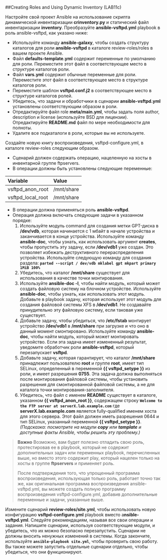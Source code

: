 ##Creating Roles and Using Dynamic Inventory (LAB11c)

Настройте свой проект Ansible на использование скрипта динамической инвентаризации **crinventory.py** и статический файл инвентаризации **inventory**. 
Преобразуйте **ansible-vsftpd.yml** playbook в роль ansible-vsftpd, как указано ниже:
- Используйте команду **ansible-galaxy**, чтобы создать структуру каталогов для роли **ansible-vsftpd** в каталоге review-roles/roles в вашем проекте Ansible.
- Файл **defaults-template.yml** содержит переменные по умолчанию для роли. Переместите этот файл в соответствующее место в структуре каталогов роли.
- Файл **vars.yml** содержит обычные переменные для роли. Переместите этот файл в соответствующее место в структуре каталогов роли.
- Переместите шаблон **vsftpd.conf.j2** в соответствующее место в структуре каталогов ролей.
- Убедитесь, что задачи и обработчики в сценарии **ansible-vsftpd.yml** установлены соответствующим образом в роли.
- Отредактируйте файл role **meta/main.yml**, чтобы задать поля author, description и license (используйте BSD для лицензии). Отредактируйте **README.md** файл по мере необходимости для полноты.
- Удалите все подкаталоги в роли, которые вы не используете. 

Создайте новую книгу воспроизведения, vsftpd-configure.yml, в каталоге review-roles следующим образом.
- Сценарий должен содержать операцию, нацеленную на хосты в инвентарной группе ftpservers.
- В операции должны быть установлены следующие переменные:

| Variable | Value |
|:--|:--|
| vsftpd_anon_root | /mnt/share |
| vsftpd_local_root | /mnt/share |

- В операции должна применяться роль **ansible-vsftpd**.
- Операция должна включать следующие задачи в указанном порядке:
  1. Используйте модуль command для создания метки GPT-диска в **/dev/vdb**, которая начинается с 1 мбайт в начале устройства и заканчивается в конце устройства. Используйте команду **ansible-doc**, чтобы узнать, как использовать аргумент **creates**, чтобы пропустить эту задачу, если **/dev/vdb1** уже создан. Это позволяет избежать деструктивного перераспределения устройства. Используйте следующую команду для создания раздела: **`parted --script / dev/vdb mklabel gpt mkpart primary 1MiB 100%`** 
  2. Убедитесь, что каталог **/mnt/share** существует для использования в качестве точки монтирования.
  3. Используйте **ansible-doc -l**, чтобы найти модуль, который может создать файловую систему на блочном устройстве. Используйте **ansible-doc**, чтобы узнать, как использовать этот модуль. Добавьте в playbook задачу, которая использует этот модуль для создания файловой системы XFS в **/dev/vdb1**. Не создавайте принудительно эту файловую систему, если таковая уже существует.
  4. Добавьте задачу, чтобы убедиться, что **/etc/fstab** монтирует устройство **/dev/vdb1** в **/mnt/share** при загрузке и что оно в данный момент смонтировано. Используйте команду **ansible-doc**, чтобы найти модуль, который может монтировать устройство. Если эта задача имеет измененный результат, уведомите обработчик роли **ansible-vsftpd**, который перезапускает **vsftpd**.
  5. Добавьте задачу, которая гарантирует, что каталог **/mnt/share** принадлежит пользователю **root** и группе **root**, имеет тип SELinux, определенный в переменной **{{ vsftpd_setype }}** из роли, и имеет разрешения **0755**. Эта задача должна выполняться после монтирования файловой системы, чтобы установить разрешения для смонтированной файловой системы, а не для каталога точки монтирования-заполнителя.
  6. Убедитесь, что файл с именем **README** существует в каталоге, указанном **{{ vsftpd_anon_root }}**, содержащем строку **`Welcome to the FTP server at serverX.lab.example.com`** где **serverX.lab.example.com** является fully-qualified именем хоста для этого сервера. Этот файл должен иметь разрешения 0644 и тип SELinux, указанный переменной **{{ vsftpd_setype }}**. *(Подсказка: посмотрите на модули **copy** или **tamplate** и доступные факты Ansible, чтобы решить эту проблему.)*
   
>**Важно** 
>Возможно, вам будет полезно отладить свою роль, протестировав ее в playbook, который не содержит дополнительных задач или переменных playbook, перечисленных выше, но вместо этого содержит play, который нацелен только на хосты в группе **ftpservers** и применяет роль. 
>
>После подтверждения того, что упрощенный программа воспроизведения, использующая только роль, работает точно так же, как оригинальная программа воспроизведения ansible-vsftpd.yml, вы можете создать полную программу воспроизведения vsftpd-configure.yml, добавив дополнительные переменные и задачи, указанные выше.

Измените сценарий **review-roles/site.yml**, чтобы использовать новую конфигурацию **vsftpd-configure.yml** playbook вместо a**nsible-vsftpd.yml**. Следуйте рекомендациям, называя все свои операции и задания. Напишите сценарии, используя соответствующие модули, и убедитесь, что их можно безопасно перезапустить. Сценарии не должны вносить ненужных изменений в системы. Когда закончите, используйте **`ansible-playbook site.yml`**, чтобы проверить свою работу. Вы также можете запустить отдельные сценарии отдельно, чтобы убедиться, что они функционируют.